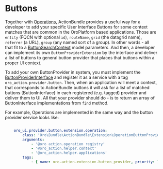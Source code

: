 Buttons
=======

Together with [Operations](./operations.md), ActionBundle provides a useful way for a developer to add your specific
 User Interface Buttons for some context matches that are common in the OroPlatform based applications.
Those are `entity` (FQCN with optional `id`), `routeName`, `grid` (the datagrid name), `referrer` (a URL), `group` (any named sort of a group).
 In other words - all that fit to a [ButtonSearchContext](../../Model/ButtonSearchContext.php) model parameters.
And then, a developer can implement its own `ButtonProviderExtension` by the interface and deliver a list of buttons
 to general button provider that places that buttons within a proper UI context.

To add your own ButtonProvider in system, you must implement the [ButtonProviderInterface](../../Model/ButtonProviderInterface.php) 
and register it as a service with a tag `oro_action.provider.button`. 
Then, when an application will meet a context, that corresponds to ActionBundle buttons it will ask for a list of matched buttons (ButtonInterface) in each registered (e.g. tagged) provider and deliver them to UI.
All that your provider should do - is to return an array of ButtonInterface implementations from `find` method.

For example, Operations are implemented in the same way and the button provider service looks like:
```YAML

    oro_ui.provider.button.extension.operation:
        class: 'Oro\Bundle\ActionBundle\Extension\OperationButtonProviderExtension'
        arguments:
            - '@oro_action.operation_registry'
            - '@oro_action.helper.context'
            - '@oro_action.helper.applications'
        tags:
            - { name: oro.action.extension.button_provider, priority: 100 }

```
